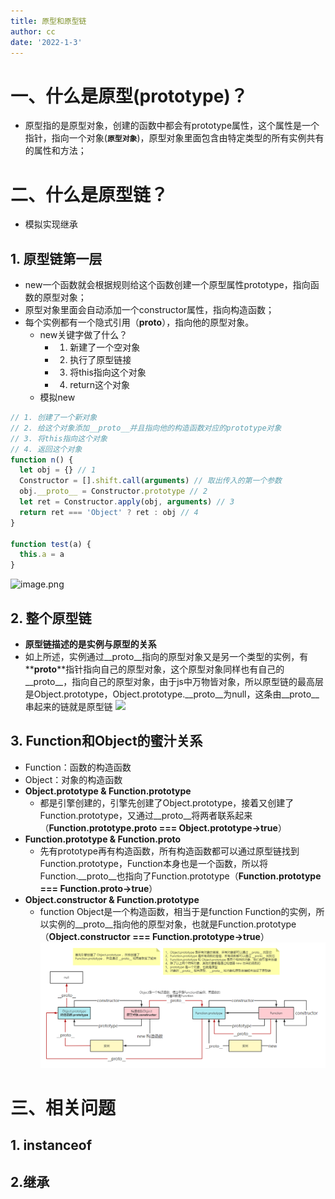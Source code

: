 ```yaml
---
title: 原型和原型链
author: cc
date: '2022-1-3'
---
```

# 一、什么是原型(prototype)？
- 原型指的是原型对象，创建的函数中都会有prototype属性，这个属性是一个指针，指向一个对象(**`原型对象`**)，原型对象里面包含由特定类型的所有实例共有的属性和方法；
# 二、什么是原型链？
- 模拟实现继承
## 1.	原型链第一层
- new一个函数就会根据规则给这个函数创建一个原型属性prototype，指向函数的原型对象；
- 原型对象里面会自动添加一个constructor属性，指向构造函数；
- 每个实例都有一个隐式引用（__proto__），指向他的原型对象。
  - new关键字做了什么？
    - 1. 新建了一个空对象
    - 2. 执行了原型链接
    - 3. 将this指向这个对象
    - 4. return这个对象
  - 模拟new
```JavaScript
// 1. 创建了一个新对象
// 2. 给这个对象添加__proto__并且指向他的构造函数对应的prototype对象
// 3. 将this指向这个对象
// 4. 返回这个对象
function n() {
  let obj = {} // 1
  Constructor = [].shift.call(arguments) // 取出传入的第一个参数
  obj.__proto__ = Constructor.prototype // 2
  let ret = Constructor.apply(obj, arguments) // 3
  return ret === 'Object' ? ret : obj // 4
}

function test(a) {
  this.a = a
}
```
![image.png](https://p6-juejin.byteimg.com/tos-cn-i-k3u1fbpfcp/97da58df50214ee28e2daa070b739414~tplv-k3u1fbpfcp-watermark.image)
## 2. 整个原型链
- **原型链描述的是实例与原型的关系**
- 如上所述，实例通过__proto__指向的原型对象又是另一个类型的实例，有**__proto__**指针指向自己的原型对象，这个原型对象同样也有自己的__proto__，指向自己的原型对象，由于js中万物皆对象，所以原型链的最高层是Object.prototype，Object.prototype.__proto__为null，这条由__proto__串起来的链就是原型链
![](https://p9-juejin.byteimg.com/tos-cn-i-k3u1fbpfcp/debc9749923a4766b66e2e6c3c9f8182~tplv-k3u1fbpfcp-watermark.image)
## 3. Function和Object的蜜汁关系
- Function：函数的构造函数
- Object：对象的构造函数
- **Object.prototype & Function.prototype**
  - 都是引擎创建的，引擎先创建了Object.prototype，接着又创建了Function.prototype，又通过__proto__将两者联系起来（**Function.prototype.__proto__ === Object.prototype→true**）
- **Function.prototype & Function.__proto__**
  - 先有prototype再有构造函数，所有构造函数都可以通过原型链找到Function.prototype，Function本身也是一个函数，所以将Function.__proto__也指向了Function.prototype（**Function.prototype === Function.__proto__→true**）
- **Object.constructor & Function.prototype**
  - function Object是一个构造函数，相当于是function Function的实例，所以实例的__proto__指向他的原型对象，也就是Function.prototype（**Object.constructor === Function.prototype→true**）
![原型链](./prototype.png)
# 三、相关问题
## 1. instanceof
<!-- TODO -->
## 2.继承
<!-- TODO -->